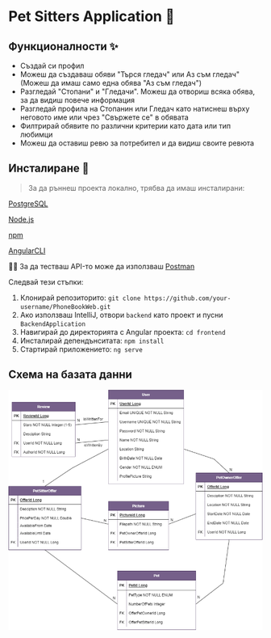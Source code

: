 # Pet Sitters Application 🐶

## Функционалности ✨
- Създай си профил
- Можеш да създаваш обяви "Търся гледач" или Аз съм гледач" (Можеш да имаш само една обява "Аз съм гледач")
- Разгледай "Стопани" и "Гледачи". Mожеш да отвориш всяка обява, за да видиш повече информация
- Разгледай профила на Стопанин или Гледач като натиснеш върху неговото име или чрез "Свържете се" в обявата
- Филтрирай обявите по различни критерии като дата или тип любимци
- Можеш да оставиш ревю за потребител и да видиш своите ревюта

## Инсталиране 🔧

> За да ръннеш проекта локално, трябва да имаш инсталирани:

[PostgreSQL](https://www.postgresql.org/download/)

[Node.js](https://nodejs.org/en/download/package-manager)

[npm](https://docs.npmjs.com/downloading-and-installing-node-js-and-npm)

[AngularCLI](https://v17.angular.io/cli)



👨‍🚀 За да тестваш API-то може да използваш [Postman](https://www.postman.com/downloads/) 


Следвай тези стъпки:
1. Клонирай репозиторито: `git clone https://github.com/your-username/PhoneBookWeb.git`
2. Ако използваш IntelliJ, отвори `backend` като проект и пусни `BackendApplication`
3. Навигирай до директорията с Angular проекта: `cd frontend`
4. Инсталирай депендънситата: `npm install`
5. Стартирай приложението: `ng serve`

## Схема на базата данни
![DB Schema](https://github.com/bozhidarak/PetSitters/blob/main/DatabaseDiagram.png)
